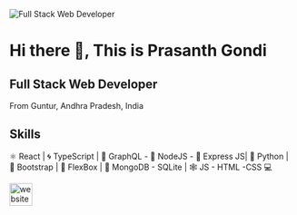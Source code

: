 ![Full Stack Web Developer ](https://i.ibb.co/fd80D7f/coding-concept-illustration-114360-115523-1.jpg)

# Hi there 👋, This is Prasanth Gondi
## Full Stack Web Developer 


From Guntur, Andhra Pradesh, India

## Skills

⚛ React | 🌀 TypeScript | 📡 GraphQL - 🧿 NodeJS - 🚄 Express JS| 🐍 Python | 👢 Bootstrap | 💪 FlexBox | 💾 MongoDB - SQLite | 🕸 JS - HTML -CSS 💻

[<img src='https://cdn.jsdelivr.net/npm/simple-icons@3.0.1/icons/icloud.svg' alt='website' height='40'>](http://projectslistfe.ccbp.tech)  
